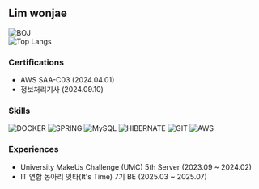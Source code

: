 ## Lim wonjae<br>

![BOJ](https://github-readme-stats.vercel.app/api/top-langs/?username=yyytir777&layout=compact)
<br>
![Top Langs](https://solvedac-readme-badge.vercel.app/api/v1/badge?user=yyytir777&theme=github-dark&size=small&compact=1&use_back_color=0&use_border=1&use_shadow=0)

### Certifications
- AWS SAA-C03 (2024.04.01)
- 정보처리기사 (2024.09.10)


### Skills
![DOCKER](https://img.shields.io/badge/docker-%230db7ed.svg?style=for-the-badge&logo=docker&logoColor=white)
![SPRING](https://img.shields.io/badge/Spring_Boot-6DB33F?style=for-the-badge&logo=spring&logoColor=white)
![MySQL](https://img.shields.io/badge/MySQL-00000F?style=for-the-badge&logo=mysql&logoColor=white)
![HIBERNATE](https://img.shields.io/badge/Hibernate-59666C?style=for-the-badge&logo=Hibernate&logoColor=white)
![GIT](https://img.shields.io/badge/GIT-E44C30?style=for-the-badge&logo=git&logoColor=white)
![AWS](https://img.shields.io/badge/Amazon_AWS-FF9900?style=for-the-badge&logo=amazonaws&logoColor=white)

### Experiences
- University MakeUs Challenge (UMC) 5th Server (2023.09 ~ 2024.02)
- IT 연합 동아리 잇타(It's Time) 7기 BE (2025.03 ~ 2025.07)
